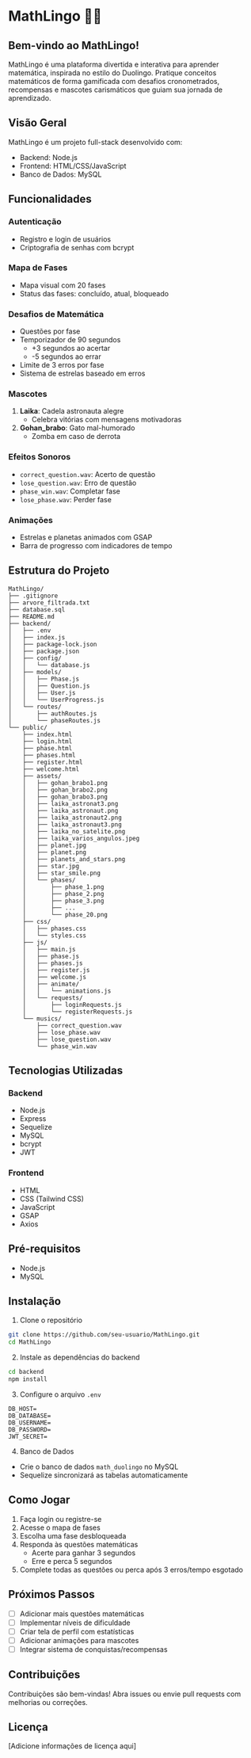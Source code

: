 # MathLingo 🚀🧮

## Bem-vindo ao MathLingo!

MathLingo é uma plataforma divertida e interativa para aprender matemática, inspirada no estilo do Duolingo. Pratique conceitos matemáticos de forma gamificada com desafios cronometrados, recompensas e mascotes carismáticos que guiam sua jornada de aprendizado.

## Visão Geral

MathLingo é um projeto full-stack desenvolvido com:
- Backend: Node.js
- Frontend: HTML/CSS/JavaScript
- Banco de Dados: MySQL

## Funcionalidades

### Autenticação
- Registro e login de usuários
- Criptografia de senhas com bcrypt

### Mapa de Fases
- Mapa visual com 20 fases
- Status das fases: concluído, atual, bloqueado

### Desafios de Matemática
- Questões por fase
- Temporizador de 90 segundos
  - +3 segundos ao acertar
  - -5 segundos ao errar
- Limite de 3 erros por fase
- Sistema de estrelas baseado em erros

### Mascotes
1. **Laika**: Cadela astronauta alegre
   - Celebra vitórias com mensagens motivadoras
2. **Gohan_brabo**: Gato mal-humorado
   - Zomba em caso de derrota

### Efeitos Sonoros
- `correct_question.wav`: Acerto de questão
- `lose_question.wav`: Erro de questão
- `phase_win.wav`: Completar fase
- `lose_phase.wav`: Perder fase

### Animações
- Estrelas e planetas animados com GSAP
- Barra de progresso com indicadores de tempo

## Estrutura do Projeto

```
MathLingo/
├── .gitignore
├── arvore_filtrada.txt
├── database.sql
├── README.md
├── backend/
│   ├── .env
│   ├── index.js
│   ├── package-lock.json
│   ├── package.json
│   ├── config/
│   │   └── database.js
│   ├── models/
│   │   ├── Phase.js
│   │   ├── Question.js
│   │   ├── User.js
│   │   └── UserProgress.js
│   └── routes/
│       ├── authRoutes.js
│       └── phaseRoutes.js
└── public/
    ├── index.html
    ├── login.html
    ├── phase.html
    ├── phases.html
    ├── register.html
    ├── welcome.html
    ├── assets/
    │   ├── gohan_brabo1.png
    │   ├── gohan_brabo2.png
    │   ├── gohan_brabo3.png
    │   ├── laika_astronat3.png
    │   ├── laika_astronaut.png
    │   ├── laika_astronaut2.png
    │   ├── laika_astronaut3.png
    │   ├── laika_no_satelite.png
    │   ├── laika_varios_angulos.jpeg
    │   ├── planet.jpg
    │   ├── planet.png
    │   ├── planets_and_stars.png
    │   ├── star.jpg
    │   ├── star_smile.png
    │   └── phases/
    │       ├── phase_1.png
    │       ├── phase_2.png
    │       ├── phase_3.png
    │       ├── ...
    │       └── phase_20.png
    ├── css/
    │   ├── phases.css
    │   └── styles.css
    ├── js/
    │   ├── main.js
    │   ├── phase.js
    │   ├── phases.js
    │   ├── register.js
    │   ├── welcome.js
    │   ├── animate/
    │   │   └── animations.js
    │   └── requests/
    │       ├── loginRequests.js
    │       └── registerRequests.js
    └── musics/
        ├── correct_question.wav
        ├── lose_phase.wav
        ├── lose_question.wav
        └── phase_win.wav
```

## Tecnologias Utilizadas

### Backend
- Node.js
- Express
- Sequelize
- MySQL
- bcrypt
- JWT

### Frontend
- HTML
- CSS (Tailwind CSS)
- JavaScript
- GSAP
- Axios

## Pré-requisitos

- Node.js
- MySQL

## Instalação

1. Clone o repositório
```bash
git clone https://github.com/seu-usuario/MathLingo.git
cd MathLingo
```

2. Instale as dependências do backend
```bash
cd backend
npm install
```

3. Configure o arquivo `.env`
```
DB_HOST=
DB_DATABASE=
DB_USERNAME=
DB_PASSWORD=
JWT_SECRET=
```

4. Banco de Dados
- Crie o banco de dados `math_duolingo` no MySQL
- Sequelize sincronizará as tabelas automaticamente

## Como Jogar

1. Faça login ou registre-se
2. Acesse o mapa de fases
3. Escolha uma fase desbloqueada
4. Responda às questões matemáticas
   - Acerte para ganhar 3 segundos
   - Erre e perca 5 segundos
5. Complete todas as questões ou perca após 3 erros/tempo esgotado

## Próximos Passos

- [ ] Adicionar mais questões matemáticas
- [ ] Implementar níveis de dificuldade
- [ ] Criar tela de perfil com estatísticas
- [ ] Adicionar animações para mascotes
- [ ] Integrar sistema de conquistas/recompensas

## Contribuições

Contribuições são bem-vindas! Abra issues ou envie pull requests com melhorias ou correções.

## Licença

[Adicione informações de licença aqui]
